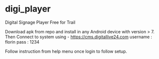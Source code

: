 # digi_player
Digital Signage Player Free for Trail

Download apk from repo and install in any Android device with version > 7.
Then Connect to system using - 
https://cms.digitallive24.com
username : florin
pass : 1234

Follow instruction from help menu once login to follow setup.

